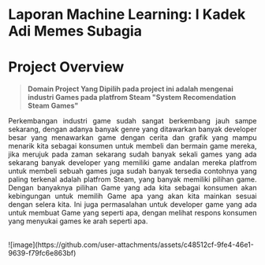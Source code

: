 # Laporan Machine Learning: I Kadek Adi Memes Subagia

# Project Overview

> **Domain Project Yang Dipilih pada project ini adalah mengenai industri Games pada platfrom Steam "System Recomendation Steam Games"**

<p align = "Justify">Perkembangan industri game sudah sangat berkembang jauh sampe sekarang, dengan adanya banyak genre yang ditawarkan banyak developer besar yang menawarkan game dengan cerita dan grafik yang mampu menarik kita sebagai konsumen untuk membeli dan bermain game mereka, jika merujuk pada zaman sekarang sudah banyak sekali games yang ada sekarang banyak developer yang memiliki game andalan mereka platfrom untuk membeli sebuah games juga sudah banyak tersedia contohnya yang paling terkenal adalah platfrom Steam, yang banyak memiliki pilihan game. Dengan banyaknya pilihan Game yang ada kita sebagai konsumen akan kebingungan untuk memilih Game apa yang akan kita mainkan sesuai dengan selera kita. Ini juga permasalahan untuk developer game yang ada untuk membuat Game yang seperti apa, dengan melihat respons konsumen yang menyukai games ke arah seperti apa.</p> <br>
![image](https://github.com/user-attachments/assets/c48512cf-9fe4-46e1-9639-f79fc6e863bf)


